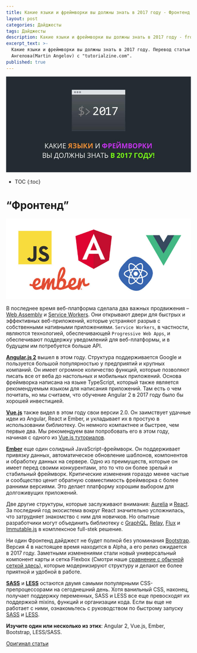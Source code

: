 ```yaml
---
title: Какие языки и фреймворки вы должны знать в 2017 году - Фронтенд
layout: post
categories: Дайджесты
tags: Дайджесты
description: Какие языки и фреймворки вы должны знать в 2017 году - frontend.
excerpt_text: >-
  Какие языки и фреймворки вы должны знать в 2017 году. Перевод статьи Мартина
  Ангелова(Martin Angelov) с "tutorialzine.com".
published: true
---
```


![Какие языки и фреймворки вы должны знать в 2017 году](/images/post/digest/the-languages-and-frameworks-you-should-learn-in-2017.png)

* TOC
{:toc}

# “Фронтенд”

![Какие языки и фреймворки вы должны знать в 2017 году](/images/post/digest/the-languages-and-frameworks-you-should-learn-in-2017-frontend.jpg)

В последнее время веб-платформа сделала два важных продвижения – [Web Assembly](http://webassembly.org/) и [Service Workers](https://developer.mozilla.org/en/docs/Web/API/Service_Worker_API). Они открывают двери для быстрых и эффективных веб-приложений, которые устраняют разрыв с собственными нативными приложениями. `Service Workers`, в частности, являются технологией, обеспечивающей `Progressive Web Apps`, и обеспечивают поддержку уведомлений для веб-платформы, и в будущем им потребуется больше API.

[**Angular.js 2**](https://angular.io/) вышел в этом году. Структура поддерживается Google и пользуется большой популярностью у предприятий и крупных компаний. Он имеет огромное количество функций, которые позволяют писать все от веба до настольных и мобильных приложений. 
Основа фреймворка написана на языке TypeScript, который также является рекомендуемым языком для написания приложений. Там есть о чем почитать, но мы считаем, что обучение Angular 2 в 2017 году было бы хорошей инвестицией.

[**Vue.js**](https://medium.com/the-vue-point/vue-2-0-is-here-ef1f26acf4b8) также видел в этом году свои версии 2.0. Он заимствует удачные идеи из Angular, React и Ember, и укладывает их в простую в использовании библиотеку. Он немного компактнее и быстрее, чем первые два. Мы рекомендуем вам попробовать его в этом году, начиная с одного из [Vue.js туториалов](http://tutorialzine.com/tag/vue-js/).

[**Ember**](http://emberjs.com/) еще один солидный JavaScript-фреймворк. Он поддерживает привязку данных, автоматическое обновление шаблонов, компонентов и обработку данных на сервере. Одно из преимуществ, которые он имеет перед своими конкурентами, это то что он более зрелый и стабильный фреймворк. Критические изменения гораздо менее частые и сообщество ценит обратную совместимость фреймворка с более ранними версиями. Это делает платформу хорошим выбором для долгоживущих приложений.

Две другие структуры, которые заслуживают внимания: [Aurelia](http://aurelia.io/) и [React](https://facebook.github.io/react/). За последний год экосистема вокруг React значительно усложнилась, что затрудняет знакомство с ним для новичков. Но опытные разработчики могут объединить библиотеку с [GraphQL](http://graphql.org/), [Relay](https://facebook.github.io/relay/), [Flux](http://facebook.github.io/flux/) и [Immutable.js](http://facebook.github.io/immutable-js/) в комплексное full-stek решение.

Ни один Фронтенд дайджест не будет полной без упоминания [Bootstrap](http://getbootstrap.com/). Версия 4 в настоящее время находится в Alpha, а его релиз ожидается в 2017 году. Заметными изменениями стали новый универсальный компонент карты и сетка Flexbox (Смотри наше [сравнение с обычной сеткой здесь](http://tutorialzine.com/2016/11/boostrap-4-regular-vs-flex-grid/)), которые модернизируют структуру и делают ее более приятной и удобной в работе.

[**SASS**](http://sass-lang.com/) и [**LESS**](http://lesscss.org/) 
остаются двумя самыми популярными CSS-препроцессорами на сегоднешний день. Хотя ванильный CSS, наконец, получает поддержку переменных, SASS и LESS все еще превосходят их поддержкой mixins, функций и организации кода. Если вы еще не работает с ними, ознакомьтесь с руководством по быстрому запуску [SASS](http://tutorialzine.com/2016/01/learn-sass-in-15-minutes/) и [LESS](http://tutorialzine.com/2015/07/learn-less-in-10-minutes-or-less/).

**Изучите один или несколько из этих**: Angular 2, Vue.js, Ember, Bootstrap, LESS/SASS.


[Оригинал статьи](http://tutorialzine.com/2016/12/the-languages-frameworks-tools-you-should-learn-in-2017/)
